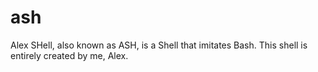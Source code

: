 # ash
Alex SHell, also known as ASH, is a Shell that imitates Bash. This shell is entirely created by me, Alex.
